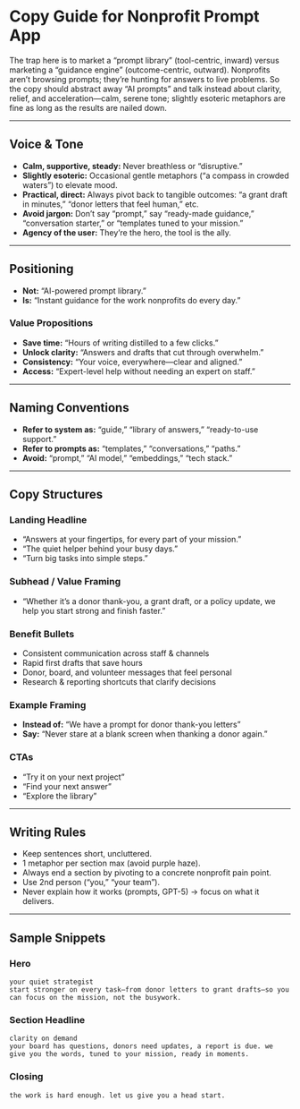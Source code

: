 # Copy Guide for Nonprofit Prompt App

The trap here is to market a “prompt library” (tool-centric, inward) versus marketing a “guidance engine” (outcome-centric, outward). Nonprofits aren’t browsing prompts; they’re hunting for answers to live problems. So the copy should abstract away “AI prompts” and talk instead about clarity, relief, and acceleration—calm, serene tone; slightly esoteric metaphors are fine as long as the results are nailed down.

---

## Voice & Tone

*   **Calm, supportive, steady:** Never breathless or “disruptive.”
*   **Slightly esoteric:** Occasional gentle metaphors (“a compass in crowded waters”) to elevate mood.
*   **Practical, direct:** Always pivot back to tangible outcomes: “a grant draft in minutes,” “donor letters that feel human,” etc.
*   **Avoid jargon:** Don’t say “prompt,” say “ready-made guidance,” “conversation starter,” or “templates tuned to your mission.”
*   **Agency of the user:** They’re the hero, the tool is the ally.

---

## Positioning

*   **Not:** “AI-powered prompt library.”
*   **Is:** “Instant guidance for the work nonprofits do every day.”

### Value Propositions

*   **Save time:** “Hours of writing distilled to a few clicks.”
*   **Unlock clarity:** “Answers and drafts that cut through overwhelm.”
*   **Consistency:** “Your voice, everywhere—clear and aligned.”
*   **Access:** “Expert-level help without needing an expert on staff.”

---

## Naming Conventions

*   **Refer to system as:** “guide,” “library of answers,” “ready-to-use support.”
*   **Refer to prompts as:** “templates,” “conversations,” “paths.”
*   **Avoid:** “prompt,” “AI model,” “embeddings,” “tech stack.”

---

## Copy Structures

### Landing Headline

*   “Answers at your fingertips, for every part of your mission.”
*   “The quiet helper behind your busy days.”
*   “Turn big tasks into simple steps.”

### Subhead / Value Framing

*   “Whether it’s a donor thank-you, a grant draft, or a policy update, we help you start strong and finish faster.”

### Benefit Bullets

*   Consistent communication across staff & channels
*   Rapid first drafts that save hours
*   Donor, board, and volunteer messages that feel personal
*   Research & reporting shortcuts that clarify decisions

### Example Framing

*   **Instead of:** “We have a prompt for donor thank-you letters”
*   **Say:** “Never stare at a blank screen when thanking a donor again.”

### CTAs

*   “Try it on your next project”
*   “Find your next answer”
*   “Explore the library”

---

## Writing Rules

*   Keep sentences short, uncluttered.
*   1 metaphor per section max (avoid purple haze).
*   Always end a section by pivoting to a concrete nonprofit pain point.
*   Use 2nd person (“you,” “your team”).
*   Never explain how it works (prompts, GPT-5) → focus on what it delivers.

---

## Sample Snippets

### Hero

```
your quiet strategist
start stronger on every task—from donor letters to grant drafts—so you can focus on the mission, not the busywork.
```

### Section Headline

```
clarity on demand
your board has questions, donors need updates, a report is due. we give you the words, tuned to your mission, ready in moments.
```

### Closing

```
the work is hard enough. let us give you a head start.
```
